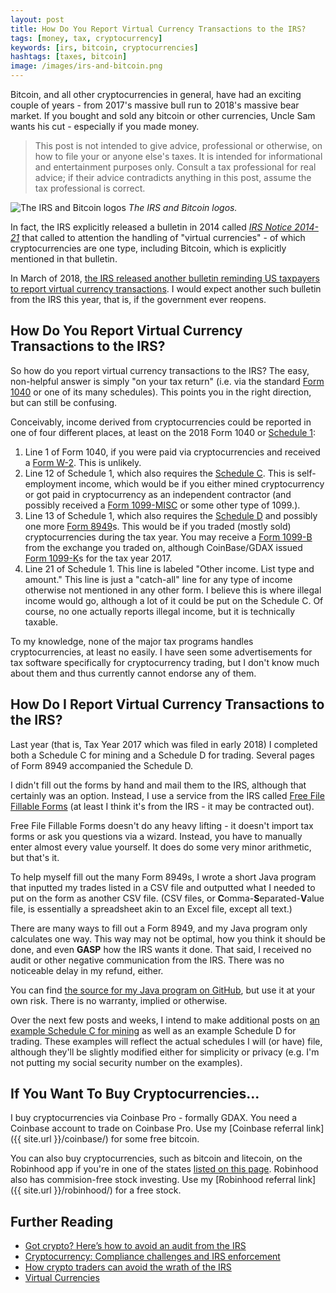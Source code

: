```yaml
---
layout: post
title: How Do You Report Virtual Currency Transactions to the IRS?
tags: [money, tax, cryptocurrency]
keywords: [irs, bitcoin, cryptocurrencies]
hashtags: [taxes, bitcoin]
image: /images/irs-and-bitcoin.png
---
```


Bitcoin, and all other cryptocurrencies in general, have had an exciting couple of years - from 2017's massive bull run to 2018's massive bear market. If you bought and sold any bitcoin or other currencies, Uncle Sam wants his cut - especially if you made money.

> This post is not intended to give advice, professional or otherwise, on how to file your or anyone else's taxes. It is intended for informational and entertainment purposes only. Consult a tax professional for real advice; if their advice contradicts anything in this post, assume the tax professional is correct.

![The IRS and Bitcoin logos](/images/irs-and-bitcoin.png)
*The IRS and Bitcoin logos.*

In fact, the IRS explicitly released a bulletin in 2014 called *[IRS Notice 2014-21](https://www.irs.gov/pub/irs-drop/n-14-21.pdf)* that called to attention the handling of "virtual currencies" - of which cryptocurrencies are one type, including Bitcoin, which is explicitly mentioned in that bulletin.

In March of 2018, [the IRS released another bulletin reminding US taxpayers to report virtual currency transactions](https://www.irs.gov/newsroom/irs-reminds-taxpayers-to-report-virtual-currency-transactions). I would expect another such bulletin from the IRS this year, that is, if the government ever reopens.

## How Do You Report Virtual Currency Transactions to the IRS?

So how do you report virtual currency transactions to the IRS? The easy, non-helpful answer is simply "on your tax return" (i.e. via the standard [Form 1040](https://www.irs.gov/forms-pubs/about-form-1040) or one of its many schedules). This points you in the right direction, but can still be confusing.

Conceivably, income derived from cryptocurrencies could be reported in one of four different places, at least on the 2018 Form 1040 or [Schedule 1](https://www.irs.gov/pub/irs-pdf/f1040s1.pdf):

1. Line 1 of Form 1040, if you were paid via cryptocurrencies and received a [Form W-2](https://www.irs.gov/forms-pubs/about-form-w-2). This is unlikely.
2. Line 12 of Schedule 1, which also requires the [Schedule C](https://www.irs.gov/forms-pubs/about-schedule-c-form-1040). This is self-employment income, which would be if you either mined cryptocurrency or got paid in cryptocurrency as an independent contractor (and possibly received a [Form 1099-MISC](https://www.irs.gov/forms-pubs/about-form-1099-misc) or some other type of 1099.).
3. Line 13 of Schedule 1, which also requires the [Schedule D](https://www.irs.gov/forms-pubs/about-schedule-d-form-1040) and possibly one more [Form 8949](https://www.irs.gov/forms-pubs/about-form-8949)s. This would be if you traded (mostly sold) cryptocurrencies during the tax year. You may receive a [Form 1099-B](https://www.irs.gov/forms-pubs/about-form-1099-b) from the exchange you traded on, although CoinBase/GDAX issued [Form 1099-K](https://www.irs.gov/forms-pubs/about-form-1099-k)s for the tax year 2017.
4. Line 21 of Schedule 1. This line is labeled "Other income. List type and amount." This line is just a "catch-all" line for any type of income otherwise not mentioned in any other form. I believe this is where illegal income would go, although a lot of it could be put on the Schedule C. Of course, no one actually reports illegal income, but it is technically taxable.

To my knowledge, none of the major tax programs handles cryptocurrencies, at least no easily. I have seen some advertisements for tax software specifically for cryptocurrency trading, but I don't know much about them and thus currently cannot endorse any of them.

## How Do I Report Virtual Currency Transactions to the IRS?

Last year (that is, Tax Year 2017 which was filed in early 2018) I completed both a Schedule C for mining and a Schedule D for trading. Several pages of Form 8949 accompanied the Schedule D.

I didn't fill out the forms by hand and mail them to the IRS, although that certainly was an option. Instead, I use a service from the IRS called [Free File Fillable Forms](https://www.irs.gov/filing/free-file-fillable-forms/free-file-fillable-forms-is-closed) (at least I think it's from the IRS - it may be contracted out).

Free File Fillable Forms doesn't do any heavy lifting - it doesn't import tax forms or ask you questions via a wizard. Instead, you have to manually enter almost every value yourself. It does do some very minor arithmetic, but that's it.

To help myself fill out the many Form 8949s, I wrote a short Java program that inputted my trades listed in a CSV file and outputted what I needed to put on the form as another CSV file. (CSV files, or **C**omma-**S**eparated-**V**alue file, is essentially a spreadsheet akin to an Excel file, except all text.)

There are many ways to fill out a Form 8949, and my Java program only calculates one way. This way may not be optimal, how you think it should be done, and even **GASP** how the IRS wants it done. That said, I received no audit or other negative communication from the IRS. There was no noticeable delay in my refund, either.

You can find [the source for my Java program on GitHub](https://github.com/hendrixjoseph/Form8949), but use it at your own risk. There is no warranty, implied or otherwise.

Over the next few posts and weeks, I intend to make additional posts on [an example Schedule C for mining](https://www.joehxblog.com/example-schedule-c-for-cryptocurrency-mining/) as well as an example Schedule D for trading. These examples will reflect the actual schedules I will (or have) file, although they'll be slightly modified either for simplicity or privacy (e.g. I'm not putting my social security number on the examples).

## If You Want To Buy Cryptocurrencies...

I buy cryptocurrencies via Coinbase Pro - formally GDAX. You need a Coinbase account to trade on Coinbase Pro. Use my [Coinbase referral link]({{ site.url }}/coinbase/) for some free bitcoin.

You can also buy cryptocurrencies, such as bitcoin and litecoin, on the Robinhood app if you're in one of the states [listed on this page](https://support.robinhood.com/hc/en-us/articles/360001284423-Free-Cryptocurrency-Investing). Robinhood also has commision-free stock investing. Use my [Robinhood referral link]({{ site.url }}/robinhood/) for a free stock.

## Further Reading

* [Got crypto? Here’s how to avoid an audit from the IRS](https://www.cnbc.com/2018/04/02/got-crypto-heres-how-to-avoid-an-audit-from-the-irs.html)
* [Cryptocurrency: Compliance challenges and IRS enforcement](https://www.thetaxadviser.com/issues/2018/oct/cryptocurrency-compliance-challenges-irs-enforcement.html)
* [How crypto traders can avoid the wrath of the IRS](https://hackernoon.com/how-crypto-traders-can-avoid-the-wrath-of-the-irs-2259567ef936)
* [Virtual Currencies](https://www.irs.gov/businesses/small-businesses-self-employed/virtual-currencies)

